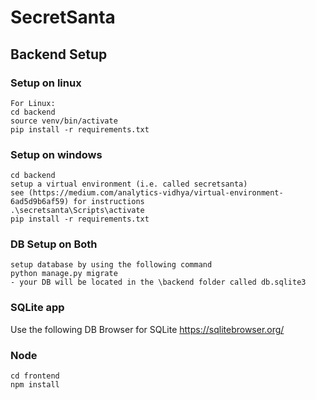 # SecretSanta


## Backend Setup
### Setup on linux
```
For Linux:
cd backend
source venv/bin/activate
pip install -r requirements.txt
```

### Setup on windows
```
cd backend
setup a virtual environment (i.e. called secretsanta)
see (https://medium.com/analytics-vidhya/virtual-environment-6ad5d9b6af59) for instructions
.\secretsanta\Scripts\activate
pip install -r requirements.txt
```

### DB Setup on Both
```
setup database by using the following command
python manage.py migrate
- your DB will be located in the \backend folder called db.sqlite3
```

### SQLite app
Use the following DB Browser for SQLite
https://sqlitebrowser.org/

### Node
```
cd frontend
npm install
```